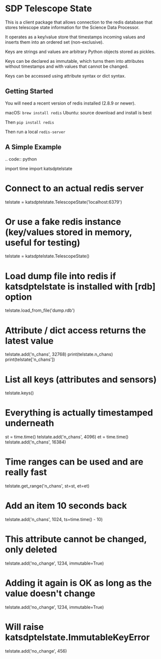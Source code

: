 SDP Telescope State
===================

This is a client package that allows connection to the redis database that
stores telescope state information for the Science Data Processor.

It operates as a key/value store that timestamps incoming values and inserts
them into an ordered set (non-exclusive).

Keys are strings and values are arbitrary Python objects stored as pickles.

Keys can be declared as immutable, which turns them into attributes without
timestamps and with values that cannot be changed.

Keys can be accessed using attribute syntax or dict syntax.

Getting Started
---------------

You will need a recent version of redis installed (2.8.9 or newer).

macOS: ``brew install redis``
Ubuntu: source download and install is best

Then ``pip install redis``

Then run a local ``redis-server``

A Simple Example
----------------

.. code:: python

  import time
  import katsdptelstate

  # Connect to an actual redis server
  telstate = katsdptelstate.TelescopeState('localhost:6379')
  # Or use a fake redis instance (key/values stored in memory, useful for testing)
  telstate = katsdptelstate.TelescopeState()
  # Load dump file into redis if katsdptelstate is installed with [rdb] option
  telstate.load_from_file('dump.rdb')

  # Attribute / dict access returns the latest value
  telstate.add('n_chans', 32768)
  print(telstate.n_chans)
  print(telstate['n_chans'])

  # List all keys (attributes and sensors)
  telstate.keys()

  # Everything is actually timestamped underneath
  st = time.time()
  telstate.add('n_chans', 4096)
  et = time.time()
  telstate.add('n_chans', 16384)
  # Time ranges can be used and are really fast
  telstate.get_range('n_chans', st=st, et=et)
  # Add an item 10 seconds back
  telstate.add('n_chans', 1024, ts=time.time() - 10)

  # This attribute cannot be changed, only deleted
  telstate.add('no_change', 1234, immutable=True)
  # Adding it again is OK as long as the value doesn't change
  telstate.add('no_change', 1234, immutable=True)
  # Will raise katsdptelstate.ImmutableKeyError
  telstate.add('no_change', 456)
